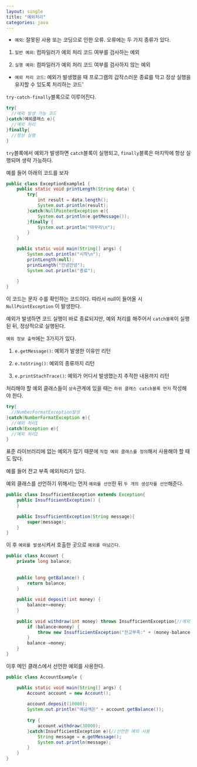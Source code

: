 ```yaml
---
layout: single
title: "예외처리"
categories: java
---
```


- `예외`: 잘못된 사용 또는 코딩으로 인한 오류. 오류에는 두 가지 종류가 있다.

1. `일반 예외`: 컴파일러가 예외 처리 코드 여부를 검사하는 예외

2. `실행 예외`: 컴파일러가 예외 처리 코드 여부를 검사하지 않는 예외

- `예외 처리 코드`: 예외가 발생했을 때 프로그램의 갑작스러운 종료를 막고 정상 실행을 유지할 수 있도록 처리하는 코드'

`try-catch-finally`블록으로 이루어진다.

```java
try{
  //예외 발생 가능 코드
}catch(예외클래스 e){
  //예외 처리
}finally{
  //항상 실행
}
```

`try`블록에서 예외가 발생하면 `catch`블록이 실행되고, `finally`블록은 마지막에 항상 실행되며 생략 가능하다.

예를 들어 아래의 코드를 보자

```java
public class ExceptionExample1 {
	public static void printLength(String data) {
		try{
			int result = data.length();
			System.out.println(result);
		}catch(NullPointerException e){
			System.out.println(e.getMessage());
		}finally {
			System.out.println("마무리\n");
		}
	}

	public static void main(String[] args) {
		System.out.println("시작\n");
		printLength(null);
		printLength("안녕안녕");
		System.out.println("종료");
		
	}
}
```

이 코드는 문자 수를 확인하는 코드이다. 따라서 null이 들어올 시 `NullPointException` 이 발생한다.

예외가 발생하면 코드 실행이 바로 종료되지만, 예외 처리를 해주어서 `catch블록`이 실행된 뒤, 정상적으로 실행된다.

`예외 정보 출력`에는 3가지가 있다.

1. `e.getMessage()`: 예외가 발생한 이유만 리턴

2. `e.toString()`: 예외의 종류까지 리턴

3. `e.printStachTrace()`: 예외가 어디서 발생했는지 추적한 내용까지 리턴


처리해야 할 예외 클래스들이 `상속`관계에 있을 때는 `하위 클래스 catch블록 먼저` 작성해야 한다.

```java
try{
  //NumberFormatException발생
}catch(NumberFormatException e){
  //예외 처리1
}catch(Exception e){
  //예외 처리2
}
```

표준 라이브러리에 없는 예외가 많기 때문에 `직접 예외 클래스를 정의`해서 사용해야 할 때도 많다.

예를 들어 잔고 부족 예외처리가 있다.

예외 클래스를 선언하기 위해서는 먼저 `예외를 선언`한 뒤 `두 개의 생성자를 선언`해준다.

```java
public class InsufficientException extends Exception{
	public InsufficientException() {
	}
	
	public InsufficientException(String message){
		super(message);
	}
}
```

이 후 `예외를 발생`시켜서 호출한 곳으로 `예외를 떠넘긴다`.

```java
public class Account {
	private long balance;
	
	
	public long getBalance() {
		return balance;
	}
	
	public void deposit(int money) {
		balance+=money;
	}
	
	public void withdraw(int money) throws InsufficientException{//예외 떠넘기기
		if (balance<money) {
			throw new InsufficientException("잔고부족:" + (money-balance) + "모자람");//예외 발생
		}
		balance-=money;
	}
}
```

이후 메인 클래스에서 선언한 예외를 사용한다.

```java
public class AccountExample {

	public static void main(String[] args) {
		Account account = new Account();
		
		account.deposit(10000);
		System.out.println("예금액은" + account.getBalance());
		
		try {
			account.withdraw(30000);
		}catch(InsufficientException e){//선언한 예외 사용
			String message = e.getMessage();
			System.out.println(message);
		}
	}
}
```












